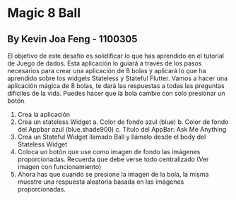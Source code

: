 # Magic 8 Ball

## By Kevin Joa Feng - 1100305

El objetivo de este desafío es solidificar lo que has aprendido en el tutorial de Juego de dados. Esta aplicación lo guiará a través de los pasos necesarios para crear una aplicación de 8 bolas y aplicará lo que ha aprendido sobre los widgets Stateless y Stateful Flutter.
Vamos a hacer una aplicación mágica de 8 bolas, te dará las respuestas a todas las preguntas difíciles de la vida. Puedes hacer que la bola cambie con solo presionar un botón.
1.	Crea la aplicación
2.	Crea un stateless Widget
a.	Color de fondo azul (blue)
b.	Color de fondo del Appbar azul (blue.shade900)
c.	Título del AppBar: Ask Me Anything
3.	Crea un Stateful Widget llamado Ball y llámalo desde el body del Stateless Widget
4.	Coloca un botón que use como imagen de fondo las imágenes proporcionadas. Recuerda que debe verse todo centralizado (Ver imagen con funcionamiento)
5.	Ahora has que cuando se presione la imagen de la bola, la misma muestre una respuesta aleatoria basada en las imágenes proporcionadas.
